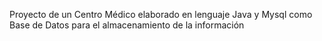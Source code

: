Proyecto de un Centro Médico elaborado en lenguaje Java y Mysql como Base de Datos para el almacenamiento de la información
